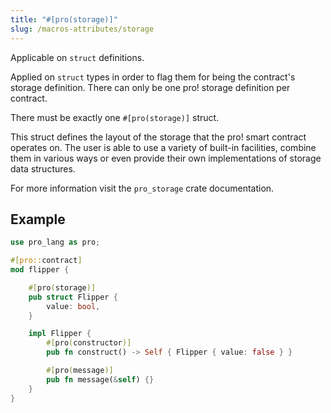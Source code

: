 ```yaml
---
title: "#[pro(storage)]"
slug: /macros-attributes/storage
---
```


Applicable on `struct` definitions. 

Applied on `struct` types in order to flag them for being
the contract's storage definition.
There can only be one pro! storage definition per contract.

There must be exactly one `#[pro(storage)]` struct.

This struct defines the layout of the storage that the pro! smart contract operates on.
The user is able to use a variety of built-in facilities, combine them in various ways
or even provide their own implementations of storage data structures.

For more information visit the `pro_storage` crate documentation.

## Example


```rust
use pro_lang as pro;

#[pro::contract]
mod flipper {

    #[pro(storage)]
    pub struct Flipper {
        value: bool,
    }

    impl Flipper {
        #[pro(constructor)]
        pub fn construct() -> Self { Flipper { value: false } }

        #[pro(message)]
        pub fn message(&self) {}
    }
}
```
